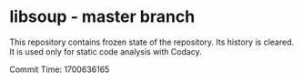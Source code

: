 # libsoup - master branch

This repository contains frozen state of the repository.
Its history is cleared. It is used only for static code
analysis with Codacy.

Commit Time: 1700636165